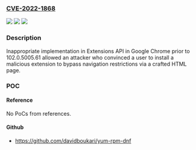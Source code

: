 ### [CVE-2022-1868](https://cve.mitre.org/cgi-bin/cvename.cgi?name=CVE-2022-1868)
![](https://img.shields.io/static/v1?label=Product&message=Chrome&color=blue)
![](https://img.shields.io/static/v1?label=Version&message=%3C%20102.0.5005.61%20&color=brighgreen)
![](https://img.shields.io/static/v1?label=Vulnerability&message=Inappropriate%20implementation&color=brighgreen)

### Description

Inappropriate implementation in Extensions API in Google Chrome prior to 102.0.5005.61 allowed an attacker who convinced a user to install a malicious extension to bypass navigation restrictions via a crafted HTML page.

### POC

#### Reference
No PoCs from references.

#### Github
- https://github.com/davidboukari/yum-rpm-dnf

